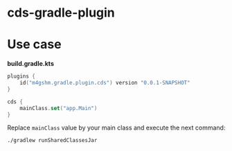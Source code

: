 # cds-gradle-plugin

# Use case

**build.gradle.kts**

````kotlin
plugins {
    id("m4gshm.gradle.plugin.cds") version "0.0.1-SNAPSHOT"
}

cds {
    mainClass.set("app.Main")
}

````
Replace ```mainClass``` value by your main class and execute the next command:
````bash
./gradlew runSharedClassesJar
````